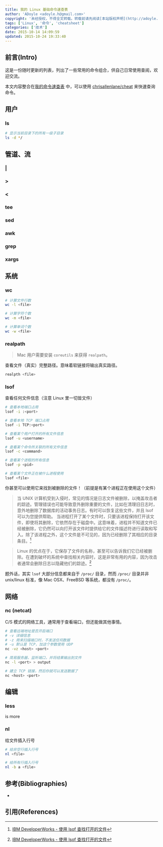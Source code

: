 ```yaml
---
title: 我的 Linux 基础命令速查表
author: 'ADoyle <adoyle.h@gmail.com>'
copyright: '未经授权，不得全文转载。转载前请先阅读[本站版权声明](http://adoyle.me/copyright)'
tags: ['Linux', '命令', 'cheatsheet']
categories: ['技术']
date: 2015-10-14 14:09:59
updated: 2015-10-24 19:33:40
---
```



## 前言(Intro)

这是一份随时更新的列表，列出了一些常用的命令组合，供自己日常使用查阅，欢迎交流。

本文内容整合在[我的命令速查表][0] 中，可以使用 [chrisallenlane/cheat][1] 来快速查询命令。

<!-- more -->

## 用户

### ls

```bash
# 显示当前目录下的所有一级子目录
ls -d */
```

## 管道、流
### |

### >

### <

### tee

### sed

### awk

### grep

### xargs

## 系统

### wc
```bash
# 计算文件行数
wc -l <file>

# 计算字符个数
wc -m <file>

# 计算单词个数
wc -w <file>
```

### realpath
> Mac 用户需要安装 `coreutils` 来获得 `realpath`。

查看文件（真实）完整路径。意味着软链接将输出真实路径。

```bash
realpth <file>
```

### lsof
查看任何文件信息（注意 Linux 里一切皆文件）

```bash
# 查看本地端口占用
lsof -i :<port>

# 查看本地 TCP 端口占用
lsof -i TCP:<port>
```

```bash
# 查看某个用户打开的所有文件信息
lsof -u <username>
```

```bash
# 查看某个命令所关联的所有文件信息
lsof -c <command>
```

```bash
# 查看某个进程的所有信息
lsof -p <pid>
```

```bash
# 查看某个文件正在被什么进程使用
lsof <file>
```

你甚至可以使用它来找到被删除的文件！（前提是有某个进程正在使用这个文件）

> 当 UNIX 计算机受到入侵时，常见的情况是日志文件被删除，以掩盖攻击者的踪迹。管理错误也可能导致意外删除重要的文件，比如在清理旧日志时，意外地删除了数据库的活动事务日志。有时可以恢复这些文件，并且 lsof 可以为您提供帮助。
当进程打开了某个文件时，只要该进程保持打开该文件，即使将其删除，它依然存在于磁盘中。这意味着，进程并不知道文件已经被删除，它仍然可以向打开该文件时提供给它的文件描述符进行读取和写入。除了该进程之外，这个文件是不可见的，因为已经删除了其相应的目录条目。[^1]

> Linux 的优点在于，它保存了文件的名称，甚至可以告诉我们它已经被删除。在遭到破坏的系统中查找相关内容时，这是非常有用的内容，因为攻击者通常会删除日志以隐藏他们的踪迹。[^1]


题外话，其实 `lsof` 大部分信息都来自于 `/proc/` 目录，然而 `/proc/` 目录并非 unix/linux 标准，像 Mac OSX、FreeBSD 等系统，都没有 `/proc/`。

## 网络

### nc (netcat)
C/S 模式的网络工具，通常用于查看端口，但还能做其他事情。

```bash
# 查看远端地址是否开启端口
# -v 详细信息
# -z 用来扫描端口时，不发送任何数据
# -u 默认是 TCP，加这个参数使用 UDP
nc -vz <host> <port>
```

```bash
# 简易服务器，监听端口，并将结果输出到文件
nc -l <port> > output
```

```bash
# 建立 TCP 链接，然后你就可以发送数据了
nc <host> <port>
```

## 编辑

### less
is more

### nl
给文件插入行号

```bash
# 给非空行插入行号
nl <file>
```

```bash
# 给所有行插入行号
nl -b a <file>
```


## 参考(Bibliographies)
- [][B1]

## 引用(References)
[^1]: [IBM DeveloperWorks - 使用 lsof 查找打开的文件][R1]


<!-- 以下是相关链接 -->

[R1]: http://www.ibm.com/developerworks/cn/aix/library/au-lsof.html "备注"

[B1]: <url> "备注"

[0]: https://github.com/adoyle-h/my-command-cheat
[1]: https://github.com/chrisallenlane/cheat
